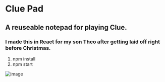 # Clue Pad

## A reuseable notepad for playing Clue.

### I made this in React for my son Theo after getting laid off right before Christmas.

1. npm install
1. npm start

![image](https://user-images.githubusercontent.com/41645716/210952664-3cf1d42a-a2a9-4583-b8fa-2c048945598f.png)
